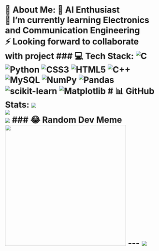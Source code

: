 # 💫 About Me: 🔭 AI Enthusiast<br>🌱 I’m currently learning Electronics and Communication Engineering<br>⚡ Looking forward to collaborate with project ###  💻 Tech Stack: ![C](https://img.shields.io/badge/c-%2300599C.svg?style=flat-square&logo=c&logoColor=white) ![Python](https://img.shields.io/badge/python-3670A0?style=flat-square&logo=python&logoColor=ffdd54) ![CSS3](https://img.shields.io/badge/css3-%231572B6.svg?style=flat-square&logo=css3&logoColor=white) ![HTML5](https://img.shields.io/badge/html5-%23E34F26.svg?style=flat-square&logo=html5&logoColor=white) ![C++](https://img.shields.io/badge/c++-%2300599C.svg?style=flat-square&logo=c%2B%2B&logoColor=white) ![MySQL](https://img.shields.io/badge/mysql-%2300000f.svg?style=flat-square&logo=mysql&logoColor=white) ![NumPy](https://img.shields.io/badge/numpy-%23013243.svg?style=flat-square&logo=numpy&logoColor=white) ![Pandas](https://img.shields.io/badge/pandas-%23150458.svg?style=flat-square&logo=pandas&logoColor=white) ![scikit-learn](https://img.shields.io/badge/scikit--learn-%23F7931E.svg?style=flat-square&logo=scikit-learn&logoColor=white) ![Matplotlib](https://img.shields.io/badge/Matplotlib-%23ffffff.svg?style=flat-square&logo=Matplotlib&logoColor=black) # 📊 GitHub Stats: ![](https://github-readme-stats.vercel.app/api?username=DhushyanthRavichandran&theme=react&hide_border=false&include_all_commits=false&count_private=false)<br/> ![](https://github-readme-streak-stats.herokuapp.com/?user=DhushyanthRavichandran&theme=react&hide_border=false)<br/> ![](https://github-readme-stats.vercel.app/api/top-langs/?username=DhushyanthRavichandran&theme=react&hide_border=false&include_all_commits=false&count_private=false&layout=compact) ### 😂 Random Dev Meme <img src='https://randommeme-five.vercel.app/' style="height: 400px;"/> --- [![](https://visitcount.itsvg.in/api?id=DhushyanthRavichandran&icon=0&color=0)](https://visitcount.itsvg.in) <!-- Proudly created with GPRM ( https://gprm.itsvg.in ) -->

<!--
**DhushyanthRavichandran/DhushyanthRavichandran** is a ✨ _special_ ✨ repository because its `README.md` (this file) appears on your GitHub profile.

Here are some ideas to get you started:

- 🔭 I’m currently working on ...
- 🌱 I’m currently learning ...
- 👯 I’m looking to collaborate on ...
- 🤔 I’m looking for help with ...
- 💬 Ask me about ...
- 📫 How to reach me: ...
- 😄 Pronouns: ...
- ⚡ Fun fact: ...
-->
